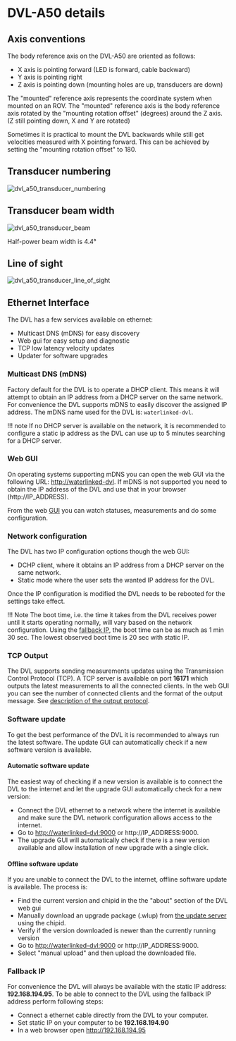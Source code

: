 # DVL-A50 details

## Axis conventions

The body reference axis on the DVL-A50 are oriented as follows:

* X axis is pointing forward (LED is forward, cable backward)
* Y axis is pointing right
* Z axis is pointing down (mounting holes are up, transducers are down)

The "mounted" reference axis represents the coordinate system when mounted on an ROV. The "mounted" reference axis is the body reference axis rotated by the "mounting rotation offset" (degrees) around the Z axis. (Z still pointing down, X and Y are rotated)

Sometimes it is practical to mount the DVL backwards while still get velocities measured with X pointing forward. This can be achieved by setting the "mounting rotation offset" to 180.

## Transducer numbering

![dvl_a50_transducer_numbering](../img/dvl_transducer_numbering.jpg)


## Transducer beam width

![dvl_a50_transducer_beam](../img/dvl_transducer_directivity.svg)

Half-power beam width is 4.4°


## Line of sight

![dvl_a50_transducer_line_of_sight](../img/dvl_line_of_sight.svg)


## Ethernet Interface

The DVL has a few services available on ethernet:

* Multicast DNS (mDNS) for easy discovery
* Web gui for easy setup and diagnostic
* TCP low latency velocity updates
* Updater for software upgrades

### Multicast DNS (mDNS)

Factory default for the DVL is to operate a DHCP client. This means it will attempt to obtain an IP address from a DHCP server on the same network.
For convenience the DVL supports mDNS to easily discover the assigned IP address.
The mDNS name used for the DVL is: `waterlinked-dvl`.

!!! note
    If no DHCP server is available on the network, it is recommended to configure a static ip address as the DVL can use up to 5 minutes searching for a DHCP server.

### Web GUI

On operating systems supporting mDNS you can open the web GUI via the following URL: [http://waterlinked-dvl](http://waterlinked-dvl).
If mDNS is not supported you need to obtain the IP address of the DVL and use that in your browser (http://IP_ADDRESS).

From the web [GUI](../gui/dashboard) you can watch statuses, measurements and do some configuration.

### Network configuration

The DVL has two IP configuration options though the web GUI:

* DCHP client, where it obtains an IP address from a DHCP server on the same network.
* Static mode where the user sets the wanted IP address for the DVL.

Once the IP configuration is modified the DVL needs to be rebooted for the settings take effect.

!!! Note
	The boot time, i.e. the time it takes from the DVL receives power until it starts operating normally, will vary based on the network configuration. Using the [fallback IP](#fallback-ip), the boot time can be as much as 1 min 30 sec. The lowest observed boot time is 20 sec with static IP.

### TCP Output

The DVL supports sending measurements updates using the Transmission Control Protocol (TCP). A TCP server is available on port **16171** which outputs the latest measurements to all the connected clients. In the web GUI you can see the number of connected clients and the format of the output message. See [description of the output protocol](./dvl-protocol.md).

### Software update

To get the best performance of the DVL it is recommended to always run the latest software. The update GUI can automatically check if a new software version is available.

#### Automatic software update

The easiest way of checking if a new version is available is to connect the DVL to the internet and let the upgrade GUI automatically check for a new version:

* Connect the DVL ethernet to a network where the internet is available and make sure the DVL network configuration allows access to the internet.
* Go to [http://waterlinked-dvl:9000](http://waterlinked-dvl:9000) or http://IP_ADDRESS:9000.
* The upgrade GUI will automatically check if there is a new version available and allow installation of new upgrade with a single click.

#### Offline software update

If you are unable to connect the DVL to the internet, offline software update is available. The process is:

* Find the current version and chipid in the the "about" section of the DVL web gui
* Manually download an upgrade package (.wlup) from [the update server](https://update.waterlinked.com) using the chipid.
* Verify if the version downloaded is newer than the currently running version
* Go to [http://waterlinked-dvl:9000](http://waterlinked-dvl:9000) or http://IP_ADDRESS:9000.
* Select "manual upload" and then upload the downloaded file.

### Fallback IP

For convenience the DVL will always be available with the static IP address: **192.168.194.95**.
To be able to connect to the DVL using the fallback IP address perform following steps:

* Connect a ethernet cable directly from the DVL to your computer.
* Set static IP on your computer to be **192.168.194.90**
* In a web browser open http://192.168.194.95
